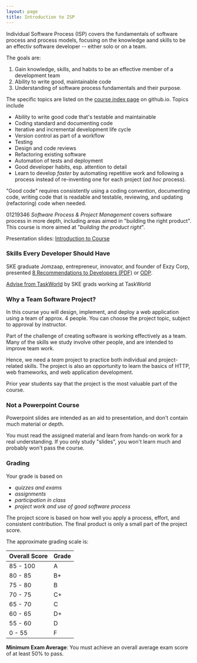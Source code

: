 ```yaml
---
layout: page
title: Introduction to ISP
---
```


Individual Software Process (ISP) covers the fundamentals of software process
and process models,
focusing on the knowledge aand skills to be an effectiv software developer -- either solo or on a team.

The goals are:

1. Gain knowledge, skills, and habits to be an effective member of a development team
2. Ability to write good, maintainable code
3. Understanding of software process fundamentals and their purpose.


The specific topics are listed on the [course index page](/ISP/) on github.io.
Topics include

* Ability to write good code that's testable and maintainable
* Coding standard and documenting code
* Iterative and incremental development life cycle 
* Version control as part of a workflow
* Testing
* Design and code reviews
* Refactoring existing software
* Automation of tests and deployment
* Good developer habits, esp. attention to detail
* Learn to develop *faster* by automating repetitive work and following a process instead of re-inventing one for each project (*ad hoc* process).


"Good code" requires consistently using a coding convention, documenting code, writing code that is readable and testable, reviewing, and updating (refactoring) code when needed.

01219346 *Software Process &amp; Project Management*
covers software process in more depth, including areas aimed in "building the right product".  This course is more aimed at "*building the product right*".

Presentation slides:  [Introduction to Course](Introduction-to-Course.pdf)

### Skills Every Developer Should Have

SKE graduate Jomzaap, entrepreneur, innovator, and founder of Exzy Corp,
presented
[8 Recommendations to Developers (PDF)](Jomzap-Recommendations.pdf) or [ODP](Jomzap-Recommendations.odp).

[Advise from TaskWorld](TaskWorld-Advise) by SKE grads working at TaskWorld

### Why a Team Software Project?

In this course you will design, implement, and deploy a web application
using a team of approx. 4 people.  You can choose the project topic, 
subject to approval by instructor.

Part of the challenge of creating software is working effectively
as a team.  Many of the skills we study involve other people, 
and are intended to improve team work.

Hence, we need a *team* project to practice both individual and project-related skills.
The project is also an opportunity to learn the basics of HTTP, web frameworks, and web application development.

Prior year students say that the project is the most valuable part of the course.


### Not a Powerpoint Course

Powerpoint slides are intended as an aid to presentation,
and don't contain much material or depth. 

You must read the assigned material and learn from hands-on work 
for a real understanding.
If you only study "slides", you won't learn much and probably won't
pass the course.

### Grading

Your grade is based on    
- *quizzes and exams*    
- *assignments*    
- *participation in class*    
- *project work and use of good software process*

The project score is based on how well you apply a process, effort, and consistent contribution.  The final product is only a small part of the project score.

The approximate grading scale is:

| Overall Score | Grade |
|---------------|-------|
| 85 - 100      |   A   |
| 80 - 85       |   B+  |
| 75 - 80       |   B   |
| 70 - 75       |   C+  |
| 65 - 70       |   C   |
| 60 - 65       |   D+  |
| 55 - 60       |   D   |
|  0 - 55       |   F   |

**Minimum Exam Average**: 
You must achieve an overall average exam score of at least 50% to pass.
